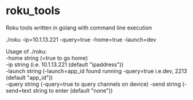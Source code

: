 # roku_tools
Roku tools written in golang with command line execution

./roku -ip=10.1.13.221 -query=true -home=true -launch=dev


Usage of ./roku:  
  -home string  (=true to go home)  
  -ip string  (i.e. 10.1.13.221 (default "ipaddress"))  
  -launch string (-launch=app_id found running -query=true i.e.dev, 2213  (default "app_id"))  
  -query string (-query=true to query channels on device)
  -send string  (-send=text string to enter  (default "none"))
